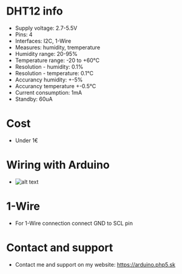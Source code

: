 # DHT12 info
* Supply voltage: 2.7-5.5V
* Pins: 4
* Interfaces: I2C, 1-Wire
* Measures: humidity, tremperature
* Humidity range: 20-95%
* Temperature range: -20 to +60°C 
* Resolution - humidity: 0.1%
* Resolution - temperature: 0.1°C 
* Accurancy humidity: +-5%
* Accurancy temperature +-0.5°C
* Current consumption: 1mA
* Standby: 60uA
# Cost
* Under 1€
# Wiring with Arduino
* ![alt text](http://i.ebayimg.com/images/g/vegAAOSwzJ5Xfy5V/s-l300.jpg)
# 1-Wire
* For 1-Wire connection connect GND to SCL pin
# Contact and support
* Contact me and support on my website: https://arduino.php5.sk
